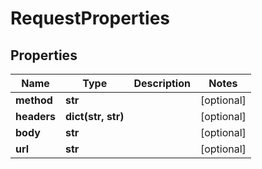 # RequestProperties

## Properties
| Name | Type | Description | Notes |
| ------------ | ------------- | ------------- | ------------- |
| **method** | **str** |  | [optional]  |
| **headers** | **dict(str, str)** |  | [optional]  |
| **body** | **str** |  | [optional]  |
| **url** | **str** |  | [optional]  |


